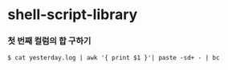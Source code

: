 # shell-script-library

### 첫 번째 컬럼의 합 구하기
    $ cat yesterday.log | awk '{ print $1 }'| paste -sd+ - | bc
